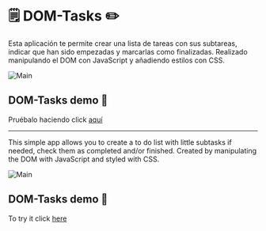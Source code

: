 # 🗒️ DOM-Tasks ✏️
Esta aplicación te permite crear una lista de tareas con sus subtareas, indicar que han sido empezadas y marcarlas como finalizadas. Realizado manipulando el DOM con JavaScript y añadiendo estilos con CSS.

![Main](https://i.ibb.co/Dtn4Nx2/DOMtasks-demo-250.png)

## DOM-Tasks demo 📌

Pruébalo haciendo click [aquí](https://oremorsiri.github.io/DOM-Tasks/)

***

This simple app allows you to create a to do list with little subtasks if needed, check them as completed and/or finished. Created by manipulating the DOM with JavaScript and styled with CSS. 

![Main](https://i.ibb.co/Dtn4Nx2/DOMtasks-demo-250.png)

## DOM-Tasks demo 📌

To try it click [here](https://oremorsiri.github.io/DOM-Tasks/)
